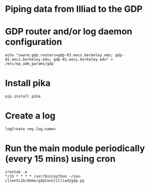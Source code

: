 Piping data from Illiad to the GDP
==================
# GDP router and/or log daemon configuration
    echo "swarm.gdp.routers=gdp-03.eecs.berkeley.edu; gdp-02.eecs.berkeley.edu; gdp-01.eecs.berkeley.edu" > /etc/ep_adm_params/gdp

# Install pika
    pip install pika
# Create a log
	logCreate <my.log.name>
# Run the main module periodically (every 15 mins) using cron
	crontab -e
	*/15 * * * * /usr/bin/python ~/sas-clientLib/demo/gdpConn/illiad2gdp.py
